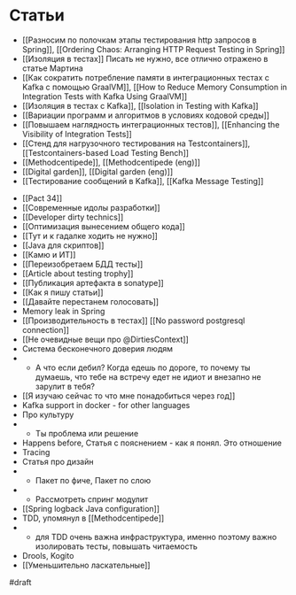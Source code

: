 # Статьи

+ [[Разносим по полочкам этапы тестирования http запросов в Spring]], [[Ordering Chaos: Arranging HTTP Request Testing in Spring]]
+ [[Изоляция в тестах]] Писать не нужно, все отлично отражено в статье Мартина
+ [[Как сократить потребление памяти в интеграционных тестах с Kafka с помощью GraalVM]], [[How to Reduce Memory Consumption in Integration Tests with Kafka Using GraalVM]]
+ [[Изоляция в тестах с Kafka]], [[Isolation in Testing with Kafka]]
+ [[Вариации программ и алгоритмов в условиях кодовой среды]]
+ [[Повышаем наглядность интеграционных тестов]], [[Enhancing the Visibility of Integration Tests]]
+ [[Стенд для нагрузочного тестирования на Testcontainers]], [[Testcontainers-based Load Testing Bench]]
+ [[Methodcentipede]], [[Methodcentipede (eng)]]
+ [[Digital garden]], [[Digital garden (eng)]]
+ [[Тестирование сообщений в Kafka]], [[Kafka Message Testing]]
- [[Pact 34]]
- [[Современные идолы разработки]]
- [[Developer dirty technics]]
- [[Оптимизация вынесением общего кода]]
- [[Тут и к гадалке ходить не нужно]]
- [[Java для скриптов]]
- [[Камю и ИТ]]
- [[Переизобретаем БДД тесты]]
- [[Article about testing trophy]]
- [[Публикация артефакта в sonatype]]
- [[Как я пишу статьи]]
- [[Давайте перестанем голосовать]]
- Memory leak in Spring
- [[Производительность в тестах]] [[No password postgresql connection]]
- [[Не очевидные вещи про @DirtiesContext]]
- Система бесконечного доверия людям
- - А что если дебил? Когда едешь по дороге, то почему ты думаешь, что тебе на встречу едет не идиот и внезапно не зарулит в тебя?
- [[Я изучаю сейчас то что мне понадобиться через год]]
- Kafka support in docker - for other languages
- Про культуру
- - Ты проблема или решение
- Happens before, Статья с пояснением - как я понял. Это отношение 
- Tracing 
- Статья про дизайн
- - Пакет по фиче, Пакет по слою
- - Рассмотреть спринг модулит
- [[Spring logback Java configuration]]
- TDD, упомянул в [[Methodcentipede]]
- - для TDD очень важна инфраструктура, именно поэтому важно изолировать тесты, повышать читаемость 
- Drools, Kogito
- [[Уменьшительно ласкательные]]

#draft